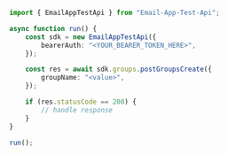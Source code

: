 <!-- Start SDK Example Usage [usage] -->
```typescript
import { EmailAppTestApi } from "Email-App-Test-Api";

async function run() {
    const sdk = new EmailAppTestApi({
        bearerAuth: "<YOUR_BEARER_TOKEN_HERE>",
    });

    const res = await sdk.groups.postGroupsCreate({
        groupName: "<value>",
    });

    if (res.statusCode == 200) {
        // handle response
    }
}

run();

```
<!-- End SDK Example Usage [usage] -->